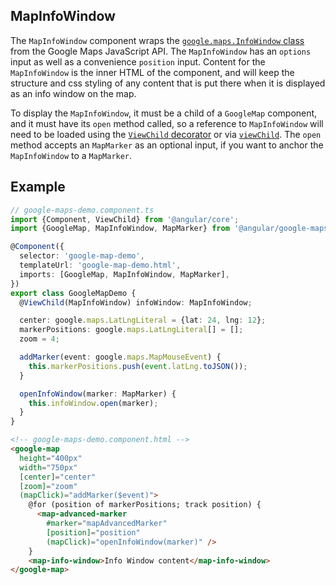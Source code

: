 ## MapInfoWindow

The `MapInfoWindow` component wraps the [`google.maps.InfoWindow` class](https://developers.google.com/maps/documentation/javascript/reference/info-window#InfoWindow) from the Google Maps JavaScript API. The `MapInfoWindow` has an `options` input as well as a convenience `position` input. Content for the `MapInfoWindow` is the inner HTML of the component, and will keep the structure and css styling of any content that is put there when it is displayed as an info window on the map.

To display the `MapInfoWindow`, it must be a child of a `GoogleMap` component, and it must have its `open` method called, so a reference to `MapInfoWindow` will need to be loaded using the [`ViewChild` decorator](https://angular.dev/api/core/ViewChild) or via [`viewChild`](https://angular.dev/api/core/viewChild). The `open` method accepts an `MapMarker` as an optional input, if you want to anchor the `MapInfoWindow` to a `MapMarker`.

## Example

```typescript
// google-maps-demo.component.ts
import {Component, ViewChild} from '@angular/core';
import {GoogleMap, MapInfoWindow, MapMarker} from '@angular/google-maps';

@Component({
  selector: 'google-map-demo',
  templateUrl: 'google-map-demo.html',
  imports: [GoogleMap, MapInfoWindow, MapMarker],
})
export class GoogleMapDemo {
  @ViewChild(MapInfoWindow) infoWindow: MapInfoWindow;

  center: google.maps.LatLngLiteral = {lat: 24, lng: 12};
  markerPositions: google.maps.LatLngLiteral[] = [];
  zoom = 4;

  addMarker(event: google.maps.MapMouseEvent) {
    this.markerPositions.push(event.latLng.toJSON());
  }

  openInfoWindow(marker: MapMarker) {
    this.infoWindow.open(marker);
  }
}
```

```html
<!-- google-maps-demo.component.html -->
<google-map
  height="400px"
  width="750px"
  [center]="center"
  [zoom]="zoom"
  (mapClick)="addMarker($event)">
    @for (position of markerPositions; track position) {
      <map-advanced-marker
        #marker="mapAdvancedMarker"
        [position]="position"
        (mapClick)="openInfoWindow(marker)" />
    }
    <map-info-window>Info Window content</map-info-window>
</google-map>
```
